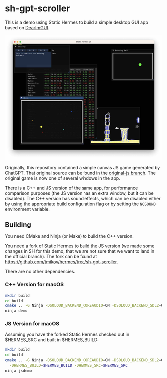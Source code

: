 # sh-gpt-scroller

This is a demo using Static Hermes to build a simple desktop GUI app based on
[DearImGUI](https://github.com/ocornut/imgui).

![sh-demo-screenshot.jpg](sh-demo-screenshot.jpg)

Originally, this repository contained a simple canvas JS game generated by ChatGPT.
That original source can be found in the [original-js branch](https://github.com/tmikov/gpt-scroller/tree/original-js).
The original game is now one of several windows in the app.

There is a C++ and JS version of the same app, for performance comparison purposes
(the JS version has an extra window, but it can be disabled). The C++ version has
sound effects, which can be disabled either by using the appropriate build
configuration flag or by setting the `NOSOUND` environment variable.

## Building

You need CMake and Ninja (or Make) to build the C++ version.

You need a fork of Static Hermes to build the JS version (we made some changes
in SH for this demo, that we are not sure that we want to land in the official
branch). The fork can be found at https://github.com/tmikov/hermes/tree/sh-gpt-scroller.

There are no other dependencies.

### C++ Version for macOS
```sh
mkdir build
cd build
cmake .. -G Ninja -DSOLOUD_BACKEND_COREAUDIO=ON -DSOLOUD_BACKEND_SDL2=OFF
ninja demo
```

### JS Version for macOS

Assuming you have the forked Static Hermes checked out in $HERMES_SRC and
built in $HERMES_BUILD:

```sh
mkdir build
cd build
cmake .. -G Ninja -DSOLOUD_BACKEND_COREAUDIO=ON -DSOLOUD_BACKEND_SDL2=OFF \
  -DHERMES_BUILD=$HERMES_BUILD -DHERMES_SRC=$HERMES_SRC
ninja jsdemo
```
